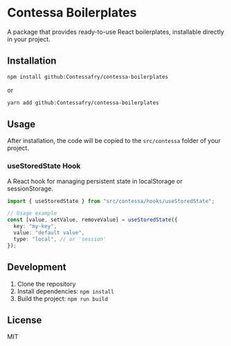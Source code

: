 # Contessa Boilerplates

A package that provides ready-to-use React boilerplates, installable directly in your project.

## Installation

```bash
npm install github:Contessafry/contessa-boilerplates
```

or

```bash
yarn add github:Contessafry/contessa-boilerplates
```

## Usage

After installation, the code will be copied to the `src/contessa` folder of your project.

### useStoredState Hook

A React hook for managing persistent state in localStorage or sessionStorage.

```typescript
import { useStoredState } from "src/contessa/hooks/useStoredState";

// Usage example
const [value, setValue, removeValue] = useStoredState({
  key: "my-key",
  value: "default value",
  type: "local", // or 'session'
});
```

## Development

1. Clone the repository
2. Install dependencies: `npm install`
3. Build the project: `npm run build`

## License

MIT
